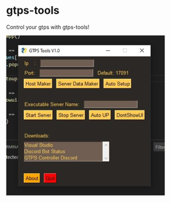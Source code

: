 # gtps-tools
Control your gtps with gtps-tools!

<p align="left">
<img src="https://raw.githubusercontent.com/jesen-n/gtps-tools/master/screenshot.jpg"/>
</p>
